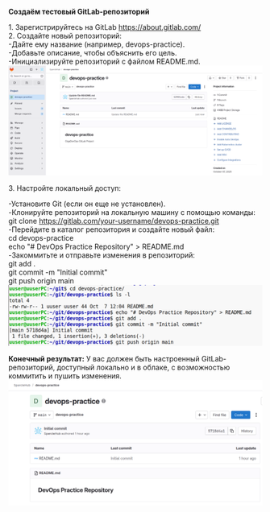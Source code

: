 **Создаём тестовый GitLab-репозиторий**

1\. Зарегистрируйтесь на GitLab https://about.gitlab.com/  
2\. Создайте новый репозиторий:  
\-Дайте ему название (например, devops-practice).  
\-Добавьте описание, чтобы объяснить его цель.  
\-Инициализируйте репозиторий с файлом README.md.  
![fbd3fee693555a0d03539a846d9ca19b.png](../../../_resources/fbd3fee693555a0d03539a846d9ca19b.png)

3\. Настройте локальный доступ:

\-Установите Git (если он еще не установлен).  
\-Клонируйте репозиторий на локальную машину с помощью команды:  
git clone https://gitlab.com/your-username/devops-practice.git  
\-Перейдите в каталог репозитория и создайте новый файл:  
cd devops-practice  
echo "# DevOps Practice Repository" > README.md  
\-Закоммитьте и отправьте изменения в репозиторий:  
git add .  
git commit -m "Initial commit"  
git push origin main  
![aa0aad097157e5f6d48a8e97e6d6a908.png](../../../_resources/aa0aad097157e5f6d48a8e97e6d6a908.png)

**Конечный результат:** У вас должен быть настроенный GitLab-репозиторий, доступный локально и в облаке, с возможностью коммитить и пушить изменения.  
![4c5844bfdc18bd3241b7ee56150771c2.png](../../../_resources/4c5844bfdc18bd3241b7ee56150771c2.png)